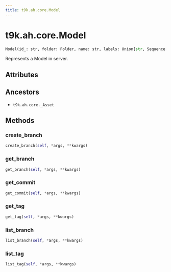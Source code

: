 ```yaml
---
title: t9k.ah.core.Model
---
```


# t9k.ah.core.Model

```python
Model(id_: str, folder: Folder, name: str, labels: Union[str, Sequence[str], None] = None)
```

Represents a Model in server.

## Attributes

## Ancestors

* `t9k.ah.core._Asset`

## Methods

### create_branch

```python
create_branch(self, *args, **kwargs)
```

### get_branch

```python
get_branch(self, *args, **kwargs)
```

### get_commit

```python
get_commit(self, *args, **kwargs)
```

### get_tag

```python
get_tag(self, *args, **kwargs)
```

### list_branch

```python
list_branch(self, *args, **kwargs)
```

### list_tag

```python
list_tag(self, *args, **kwargs)
```
